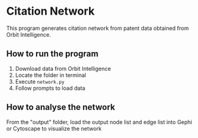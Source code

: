 # Citation Network

This program generates citation network from patent data obtained from Orbit Intelligence.

## How to run the program
1. Download data from Orbit Intelligence
2. Locate the folder in terminal
3. Execute ```network.py```
4. Follow prompts to load data

## How to analyse the network
From the "output" folder, load the output node list and edge list into Gephi or Cytoscape to visualize the network
